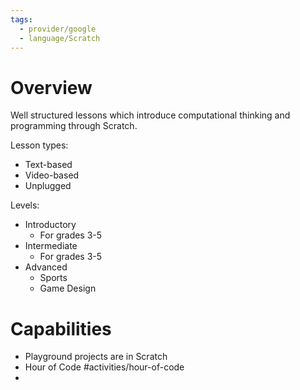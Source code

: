 ```yaml
---
tags:
  - provider/google
  - language/Scratch
---
```





# Overview

Well structured lessons which introduce computational thinking and programming through Scratch.


Lesson types:
- Text-based
- Video-based
- Unplugged

Levels:
- Introductory
	- For grades 3-5
- Intermediate
	- For grades 3-5
- Advanced
	- Sports
	- Game Design
# Capabilities


- Playground projects are in Scratch
- Hour of Code #activities/hour-of-code
- 
